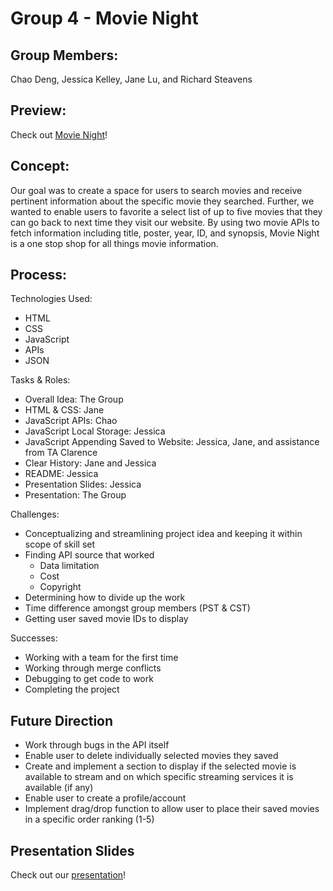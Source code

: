 # Group 4 - Movie Night

## Group Members:

Chao Deng, Jessica Kelley, Jane Lu, and Richard Steavens

## Preview:

Check out [Movie Night](https://xxundeadxxdemon.github.io/movie-night/)!

## Concept:

Our goal was to create a space for users to search movies and receive pertinent information about the specific movie they searched. Further, we wanted to enable users to favorite a select list of up to five movies that they can go back to next time they visit our website. By using two movie APIs to fetch information including title, poster, year, ID, and synopsis, Movie Night is a one stop shop for all things movie information.

## Process:

Technologies Used:

- HTML
- CSS
- JavaScript
- APIs
- JSON

Tasks & Roles:

- Overall Idea: The Group
- HTML & CSS: Jane
- JavaScript APIs: Chao
- JavaScript Local Storage: Jessica
- JavaScript Appending Saved to Website: Jessica, Jane, and assistance from TA Clarence
- Clear History: Jane and Jessica
- README: Jessica
- Presentation Slides: Jessica
- Presentation: The Group

Challenges:

- Conceptualizing and streamlining project idea and keeping it within scope of skill set
- Finding API source that worked
  - Data limitation
  - Cost
  - Copyright
- Determining how to divide up the work
- Time difference amongst group members (PST & CST)
- Getting user saved movie IDs to display

Successes:

- Working with a team for the first time
- Working through merge conflicts
- Debugging to get code to work
- Completing the project

## Future Direction

- Work through bugs in the API itself
- Enable user to delete individually selected movies they saved
- Create and implement a section to display if the selected movie is available to stream and on which specific streaming services it is available (if any)
- Enable user to create a profile/account
- Implement drag/drop function to allow user to place their saved movies in a specific order ranking (1-5)

## Presentation Slides

Check out our [presentation](https://docs.google.com/presentation/d/1mZiuM9IAa2CaEQGjb5vFjvlfBJQ1YSJkdG5reZgpUtc/edit?usp=sharing)!
